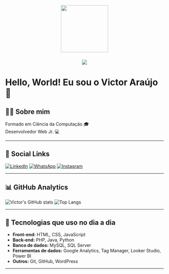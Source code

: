 <div align="center">
  <img height="150" src="https://media.giphy.com/media/M9gbBd9nbDrOTu1Mqx/giphy.gif"  />
</div>

###

###

<div align="center">
  <img src="https://visitor-badge.laobi.icu/badge?page_id=victoraraujo03&"  />
</div>

# Hello, World! Eu sou o Victor Araújo 👋

## 🧑‍💻 Sobre mim
Formado em Ciência da Computação 🎓  
Desenvolvedor Web Jr. 💻


---

## 📱 Social Links
[![LinkedIn](https://img.shields.io/badge/LinkedIn-0077B5?style=for-the-badge&logo=linkedin&logoColor=white)](https://www.linkedin.com/in/victor-araujo03/)
[![WhatsApp](https://img.shields.io/badge/WhatsApp-25D366?style=for-the-badge&logo=whatsapp&logoColor=white)](https://wa.me/5511959661206)
[![Instagram](https://img.shields.io/badge/Instagram-E4405F?style=for-the-badge&logo=instagram&logoColor=white)](https://www.instagram.com/victoraraujo03_)

---

## 📊 GitHub Analytics
![Victor's GitHub stats](https://github-readme-stats.vercel.app/api?username=VictorAraujo03&show_icons=true&theme=tokyonight)
![Top Langs](https://github-readme-stats.vercel.app/api/top-langs/?username=VictorAraujo03&layout=compact&theme=tokyonight)

<picture>
  <source media="(prefers-color-scheme: dark)" srcset="https://raw.githubusercontent.com/victoraraujo03/victoraraujo03/output/pacman-contribution-graph-dark.svg">
  <source media="(prefers-color-scheme: light)" srcset="https://raw.githubusercontent.com/victoraraujo03/victoraraujo03/output/pacman-contribution-graph.svg">

---

## 🚀 Tecnologias que uso no dia a dia
- **Front-end:** HTML, CSS, JavaScript  
- **Back-end:** PHP, Java, Python  
- **Banco de dados:** MySQL, SQL Server  
- **Ferramentas de dados:** Google Analytics, Tag Manager, Looker Studio, Power BI  
- **Outros:** Git, GitHub, WordPress

---
